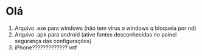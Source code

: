 # Olá

<p>
  <ol>
    <li>Arquivo .exe para windows (não tem virus o windows q bloqueia por nd)</li>
    <li>Arquivo .apk para android (ative fontes desconhecidas no painel segurança das configurações)</li>
    <li>iPhone????????????? wtf</li>
  </ol>
</p>
